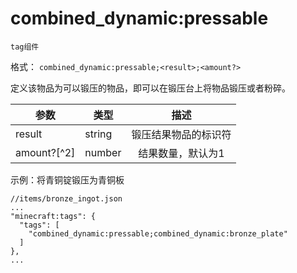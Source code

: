 # combined_dynamic:pressable

`tag组件`

格式： `combined_dynamic:pressable;<result>;<amount?>`

定义该物品为可以锻压的物品，即可以在锻压台上将物品锻压或者粉碎。
  
| 参数 | 类型 | 描述 |
| ---   | ---  | :---:  |
| result | string | 锻压结果物品的标识符 |
| amount?[^2] | number | 结果数量，默认为1 |

示例：将青铜锭锻压为青铜板
```
//items/bronze_ingot.json
...
"minecraft:tags": {
  "tags": [
    "combined_dynamic:pressable;combined_dynamic:bronze_plate"
  ]
},
...
```